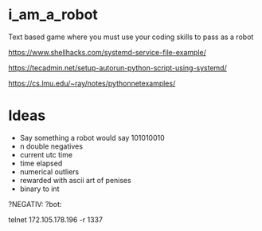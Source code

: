 # i_am_a_robot
Text based game where you must use your coding skills to pass as a robot

https://www.shellhacks.com/systemd-service-file-example/

https://tecadmin.net/setup-autorun-python-script-using-systemd/

https://cs.lmu.edu/~ray/notes/pythonnetexamples/

# Ideas
- Say something a robot would say 101010010
- n double negatives
- current utc time
- time elapsed
- numerical outliers
- rewarded with ascii art of penises
- binary to int

?NEGATIV:
?bot:

telnet 172.105.178.196 -r 1337
